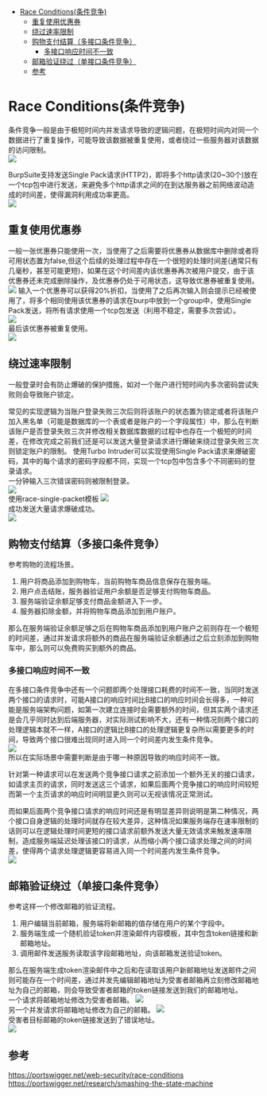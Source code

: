 - [Race Conditions(条件竞争)](#race-conditions条件竞争)
  - [重复使用优惠券](#重复使用优惠券)
  - [绕过速率限制](#绕过速率限制)
  - [购物支付结算（多接口条件竞争）](#购物支付结算多接口条件竞争)
    - [多接口响应时间不一致](#多接口响应时间不一致)
  - [邮箱验证绕过（单接口条件竞争）](#邮箱验证绕过单接口条件竞争)
  - [参考](#参考)

# Race Conditions(条件竞争)
条件竞争一般是由于极短时间内并发请求导致的逻辑问题，在极短时间内对同一个数据进行了重复操作，可能导致该数据被重复使用，或者绕过一些服务器对该数据的访问限制。  
![](img/16-20-22.png)  

BurpSuite支持发送Single Pack请求(HTTP2)，即将多个http请求(20~30个)放在一个tcp包中进行发送，来避免多个http请求之间的在到达服务器之前网络波动造成的时间差，使得漏洞利用成功率更高。  
![](img/18-05-44.png)  
## 重复使用优惠券
一般一张优惠券只能使用一次，当使用了之后需要将优惠券从数据库中删除或者将可用状态置为false,但这个后续的处理过程中存在一个很短的处理时间差(通常只有几毫秒，甚至可能更短)，如果在这个时间差内该优惠券再次被用户提交，由于该优惠券还未完成删除操作，及优惠券仍处于可用状态，这导致优惠券被重复使用。  
![](img/17-01-45.png)
输入一个优惠券可以获得20%折扣，当使用了之后再次输入则会提示已经被使用了，将多个相同使用该优惠券的请求在burp中放到一个group中，使用Single Pack发送，将所有请求使用一个tcp包发送（利用不稳定，需要多次尝试）。  
![](img/17-03-50.png)  
最后该优惠券被重复使用。  
![](img/17-22-35.png)
## 绕过速率限制
一般登录时会有防止爆破的保护措施，如对一个账户进行短时间内多次密码尝试失败则会导致账户锁定。  

常见的实现逻辑为当账户登录失败三次后则将该账户的状态置为锁定或者将该账户加入黑名单（可能是数据库的一个表或者是账户的一个字段属性）中，那么在判断该账户是否登录失败三次并修改相关数据库数据的过程中也存在一个极短的时间差，在修改完成之前我们还是可以发送大量登录请求进行爆破来绕过登录失败三次则锁定账户的限制。
使用Turbo Intruder可以实现使用Single Pack请求来爆破密码，其中的每个请求的密码字段都不同，实现一个tcp包中包含多个不同密码的登录请求。  
一分钟输入三次错误密码则被限制登录。  
![](img/17-58-55.png)  
使用race-single-packet模板
![](img/18-00-14.png)   
成功发送大量请求爆破成功。  
![](img/18-02-56.png)  
## 购物支付结算（多接口条件竞争）
参考购物的流程场景。
1. 用户将商品添加到购物车，当前购物车商品信息保存在服务端。  
2. 用户点击结账，服务器验证用户余额是否足够支付购物车商品。
3. 服务端验证余额足够支付商品金额进入下一步。
4. 服务器扣除金额，并将购物车商品添加到用户账户。

那么在服务端验证余额足够之后在购物车商品添加到用户账户之前则存在一个极短的时间差，通过并发请求将额外的商品在服务端验证余额通过之后立刻添加到购物车中，那么则可以免费购买到额外的商品。
### 多接口响应时间不一致
在多接口条件竞争中还有一个问题即两个处理接口耗费的时间不一致，当同时发送两个接口的请求时，可能A接口的响应时间比B接口的响应时间会长得多，一种可能是服务端架构问题，如第一次建立连接时会需要额外的时间，但其实两个请求还是会几乎同时达到后端服务器，对实际测试影响不大，还有一种情况则两个接口的处理逻辑本就不一样，A接口的逻辑比B接口的处理逻辑更复杂所以需要更多的时间，导致两个接口很难出现同时进入同一个时间差内发生条件竞争。  
![](img/17-46-06.png)  
所以在实际场景中需要判断是由于哪一种原因导致的响应时间不一致。  

针对第一种请求可以在发送两个竞争接口请求之前添加一个额外无关的接口请求，如请求主页的请求，同时发送这三个请求，如果后面两个竞争接口的响应时间较短而第一个主页请求的响应时间明显更久则可以无视该情况正常测试。  

而如果后面两个竞争接口请求的响应时间还是有明显差异则说明是第二种情况，两个接口自身逻辑的处理时间就存在较大差异，这种情况如果服务端存在速率限制的话则可以在逻辑处理时间更短的接口请求前额外发送大量无效请求来触发速率限制，造成服务端延迟处理该接口的请求，从而缩小两个接口请求处理之间的时间差，使得两个请求处理逻辑更容易进入同一个时间差内发生条件竞争。  
![](img/17-56-10.png)  
## 邮箱验证绕过（单接口条件竞争）
参考这样一个修改邮箱的验证流程。
1. 用户编辑当前邮箱，服务端将新邮箱的值存储在用户的某个字段中。
2. 服务端生成一个随机验证token并渲染邮件内容模板，其中包含token链接和新邮箱地址。
3. 调用邮件发送服务读取该字段邮箱地址，向该邮箱发送验证token。

那么在服务端生成token渲染邮件中之后和在读取该用户新邮箱地址发送邮件之间则可能存在一个时间差，通过并发先编辑邮箱地址为受害者邮箱再立刻修改邮箱地址为自己的邮箱，则会导致受害者邮箱的token链接发送到我们的邮箱地址。  
一个请求将邮箱地址修改为受害者邮箱。
![](img/19-03-52.png)   
另一个并发请求将邮箱地址修改为自己的邮箱。
![](img/19-04-00.png)  
受害者目标邮箱的token链接发送到了错误地址。  
![](img/19-04-35.png)  
## 参考
https://portswigger.net/web-security/race-conditions  
https://portswigger.net/research/smashing-the-state-machine  